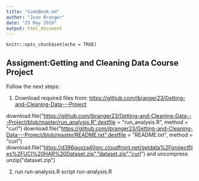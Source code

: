 ```yaml
---
title: "CodeBook.md"
author: "Juan Branger"
date: "25 May 2016"
output: html_document
---
```


```{r setup, include=FALSE}
knitr::opts_chunk$set(echo = TRUE)
```

## Assigment:Getting and Cleaning Data Course Project
Follow the next steps:
1) Download required files from: https://github.com/jbranger23/Getting-and-Cleaning-Data---Project

download.file("https://github.com/jbranger23/Getting-and-Cleaning-Data---Project/blob/master/run_analysis.R",destfile = "run_analysis.R", method = "curl")
download.file("https://github.com/jbranger23/Getting-and-Cleaning-Data---Project/blob/master/README.txt",destfile = "README.txt", method = "curl")
download.file("https://d396qusza40orc.cloudfront.net/getdata%2Fprojectfiles%2FUCI%20HAR%20Dataset.zip","dataset.zip","curl")
and uncompress
unzip("dataset.zip")

2) run run-analysis.R script
run-analysis.R



